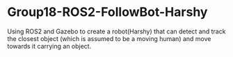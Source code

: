 # Group18-ROS2-FollowBot-Harshy
Using ROS2 and Gazebo to create a robot(Harshy) that can detect and track the closest object (which is assumed to be a moving human) and move towards it carrying an object.
